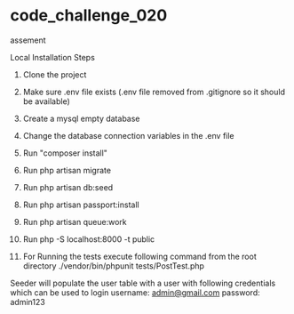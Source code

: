# code_challenge_020
assement

Local Installation Steps

1. Clone the project

2. Make sure .env file exists (.env file removed from .gitignore so it should be available)

3. Create a mysql empty database

4. Change the database connection variables in the .env file

5. Run "composer install"

6. Run 
    php artisan migrate

7. Run
    php artisan db:seed

8. Run
    php artisan passport:install

9. Run 
    php artisan queue:work

10. Run
    php -S localhost:8000 -t public

11. For Running the tests execute following command from the root directory
    ./vendor/bin/phpunit tests/PostTest.php

Seeder will populate the user table with a user with following credentials which can be used to login
username: admin@gmail.com
password: admin123



